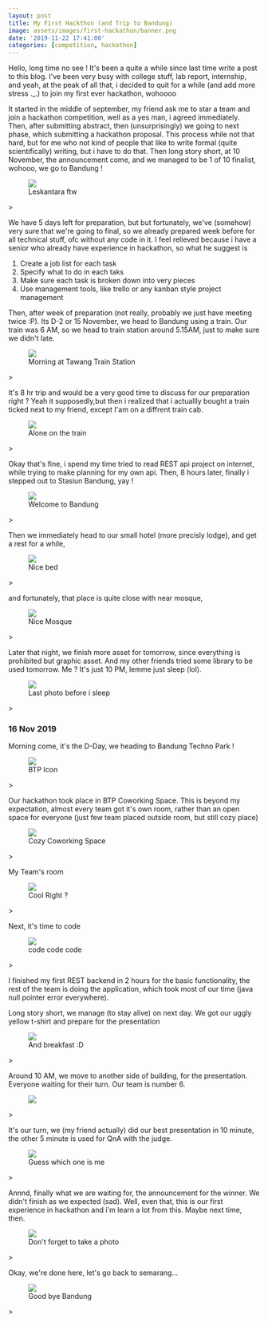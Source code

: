 ```yaml
---
layout: post
title: My First Hackthon (and Trip to Bandung)
image: assets/images/first-hackathon/banner.png
date: '2019-11-22 17:41:00'
categories: [competition, hackathon]
---
```


Hello, long time no see ! It's been a quite a while since last time write a post to this blog. I've been very busy with college stuff, lab report, internship, and yeah, at the peak of all that, i decided to quit for a while (and add more stress  ._.) to join my first ever hackathon, wohoooo

It started in the middle of september, my friend ask me to star a team and join a hackathon competition, well as a yes man, i agreed immediately. Then, after submitting abstract, then (unsurprisingly) we going to next phase, which submitting a hackathon proposal. This process while not that hard, but for me who not kind of people that like to write formal (quite scientifically) writing, but i have to do that. Then long story short, at 10 November, the announcement come, and we managed to be 1 of 10 finalist, wohooo, we go to Bandung !

<!--kg-card-begin: image--><figure class="kg-card kg-image-card"><img src="/assets/images/first-hackathon/finalist.png" class="kg-image"><figcaption>Leskantara ftw</figcaption></figure><!--kg-card-end: image-->>


We have 5 days left for preparation, but but fortunately, we've (somehow) very sure that we're going to final, so we already prepared week before for all technical stuff, ofc without any code in it. I feel relieved because i have a senior who already have experience in hackathon, so what he suggest is

1. Create a job list for each task
2. Specify what to do in each taks
3. Make sure each task is broken down into very pieces
4. Use management tools, like trello or any kanban style project management

Then, after week of preparation (not really, probably we just have meeting twice :P). Its D-2 or 15 November, we head to Bandung using a train. Our train was 6 AM, so we head to train station around 5.15AM, just to make sure we didn't late.

<!--kg-card-begin: image--><figure class="kg-card kg-image-card"><img src="/assets/images/first-hackathon/morning-station.jpg" class="kg-image"><figcaption>Morning at Tawang Train Station</figcaption></figure><!--kg-card-end: image-->>


 It's 8 hr trip and would be a very good time to discuss for our preparation right ? Yeah it supposedly,but then i realized that i actuallly bought a train ticked next to my friend, except I'am on a diffrent train cab. 

<!--kg-card-begin: image--><figure class="kg-card kg-image-card"><img src="/assets/images/first-hackathon/cab-3.jpg" class="kg-image"><figcaption>Alone on the train</figcaption></figure><!--kg-card-end: image-->>

Okay that's fine, i spend my time tried to read REST api project on internet, while trying to make planning for my own api. Then, 8 hours later, finally i stepped out to Stasiun Bandung, yay !

<!--kg-card-begin: image--><figure class="kg-card kg-image-card"><img src="/assets/images/first-hackathon/stasiun-bandung.jpg" class="kg-image"><figcaption>Welcome to Bandung</figcaption></figure><!--kg-card-end: image-->>

Then we immediately head to our small hotel (more precisly lodge), and get a rest for a while,

<!--kg-card-begin: image--><figure class="kg-card kg-image-card"><img src="/assets/images/first-hackathon/room.jpg" class="kg-image"><figcaption>Nice bed</figcaption></figure><!--kg-card-end: image-->>

and fortunately, that place is quite close with near mosque, 

<!--kg-card-begin: image--><figure class="kg-card kg-image-card"><img src="/assets/images/first-hackathon/nurul-huda.jpg" class="kg-image"><figcaption>Nice Mosque</figcaption></figure><!--kg-card-end: image-->>

Later that night, we finish more asset for tomorrow, since everything is prohibited but graphic asset. And my other friends tried some library to be used tomorrow. Me ? It's just 10 PM, lemme just sleep (lol).

<!--kg-card-begin: image--><figure class="kg-card kg-image-card"><img src="/assets/images/first-hackathon/before-sleep.jpg" class="kg-image"><figcaption>Last photo before i sleep</figcaption></figure><!--kg-card-end: image-->>

### 16 Nov 2019

Morning come, it's the D-Day, we heading to Bandung Techno Park !

<!--kg-card-begin: image--><figure class="kg-card kg-image-card"><img src="/assets/images/first-hackathon/btp.jpg" class="kg-image"><figcaption>BTP Icon</figcaption></figure><!--kg-card-end: image-->>

Our hackathon took place in BTP Coworking Space. This is beyond my expectation, almost every team got it's own room, rather than an open space for everyone (just few team placed outside room, but still cozy place)

<!--kg-card-begin: image--><figure class="kg-card kg-image-card"><img src="/assets/images/first-hackathon/btp-cws.JPG" class="kg-image"><figcaption>Cozy Coworking Space</figcaption></figure><!--kg-card-end: image-->>

My Team's room

<!--kg-card-begin: image--><figure class="kg-card kg-image-card"><img src="/assets/images/first-hackathon/cool-room.jpg" class="kg-image"><figcaption>Cool Right ?</figcaption></figure><!--kg-card-end: image-->>

Next, it's time to code

<!--kg-card-begin: image--><figure class="kg-card kg-image-card"><img src="/assets/images/first-hackathon/d1.jpg" class="kg-image"><figcaption>code code code</figcaption></figure><!--kg-card-end: image-->>

I finished my first REST backend in 2 hours for the basic functionality, the rest of the team is doing the application, which took most of our time (java null pointer error everywhere). 

Long story short, we manage (to stay alive) on next day. We got our uggly yellow t-shirt and prepare for the presentation

<!--kg-card-begin: image--><figure class="kg-card kg-image-card"><img src="/assets/images/first-hackathon/breakfast.jpg" class="kg-image"><figcaption>And breakfast :D</figcaption></figure><!--kg-card-end: image-->>

Around 10 AM, we move to another side of building, for the presentation. Everyone waiting for their turn. Our team is number 6.


<!--kg-card-begin: image--><figure class="kg-card kg-image-card"><img src="/assets/images/first-hackathon/d2.jpg" class="kg-image"><figcaption></figcaption></figure><!--kg-card-end: image-->>


It's our turn, we (my friend actually) did our best presentation in 10 minute, the other 5 minute is used for QnA with the judge.

<!--kg-card-begin: image--><figure class="kg-card kg-image-card"><img src="/assets/images/first-hackathon/pp.jpg" class="kg-image"><figcaption></figcaption>Guess which one is me</figure><!--kg-card-end: image-->>

Annnd, finally what we are waiting for, the announcement for the winner. We didn't finish as we expected (sad). Well, even that, this is our first experience in hackathon and i'm learn a lot from this. Maybe next time, then.

<!--kg-card-begin: image--><figure class="kg-card kg-image-card"><img src="/assets/images/first-hackathon/not-bad.jpg" class="kg-image"><figcaption></figcaption>Don't forget to take a photo</figure><!--kg-card-end: image-->>

Okay, we're done here, let's go back to semarang...

<!--kg-card-begin: image--><figure class="kg-card kg-image-card"><img src="/assets/images/first-hackathon/seeya.jpg" class="kg-image"><figcaption></figcaption>Good bye Bandung</figure><!--kg-card-end: image-->>

